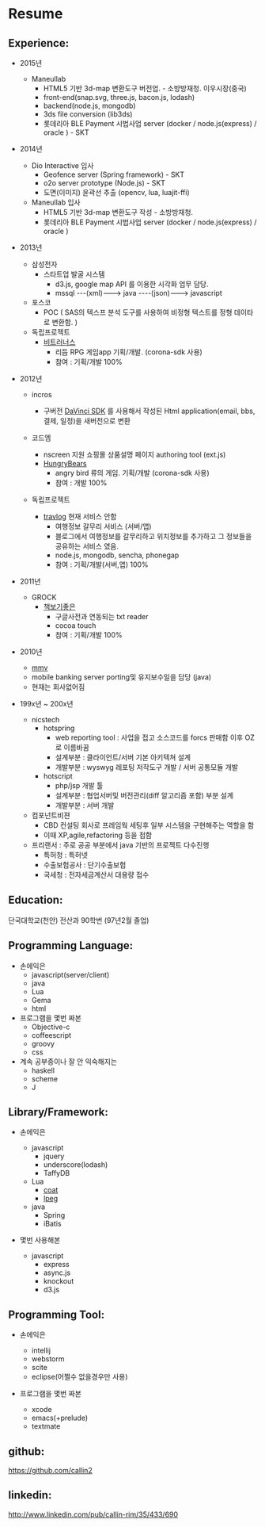 Resume
======

Experience:
-----------  
  - 2015년 
    - Maneullab 
      -  HTML5 기반 3d-map 변환도구 버전업. - 소방방재청. 이우시장(중국)  
        -   front-end(snap.svg, three.js, bacon.js, lodash)
        -   backend(node.js, mongodb)
        -   3ds file conversion (lib3ds)
      -  롯데리아 BLE Payment 시법사업 server (docker / node.js(express) / oracle ) - SKT
  - 2014년 
    - Dio Interactive  입사
      - Geofence server (Spring framework) - SKT
      - o2o server prototype (Node.js) - SKT
      - 도면(이미지) 윤곽선 추출 (opencv, lua, luajit-ffi)
    - Maneullab  입사
      -  HTML5 기반 3d-map 변환도구 작성 - 소방방재청.
      -  롯데리아 BLE Payment 시법사업 server (docker / node.js(express) / oracle )

  - 2013년 
    - 삼성전자 
      - 스타트업 발굴 시스템 
        - d3.js, google map API 를 이용한 시각화 업무 담당.
        - mssql ---(xml)---> java ----(json)---> javascript
    - 포스코   
      - POC ( SAS의 텍스프 분석 도구를 사용하여 비정형 텍스트를 정형 데이타로 변환함. )
    - 독립프로젝트
      - [비트러너스](https://www.facebook.com/BEAT.Runners) 
        - 리듬 RPG 게임app 기획/개발. (corona-sdk 사용)
        - 참여 : 기획/개발 100%
  
  - 2012년
    - incros
      - 구버전 [DaVinci SDK](https://www.facebook.com/DavinciSDK) 를 사용해서 작성된 Html application(email, bbs, 결제, 일정)을 새버전으로 변환
    - 코드엠
      - nscreen 지원 쇼핑몰 상품설명 페이지 authoring tool (ext.js)
      - [HungryBears](https://www.facebook.com/hungrybearsgame)
        - angry bird 류의 게임. 기획/개발 (corona-sdk 사용)
        - 참여 : 개발 100%
        
    - 독립프로젝트
      - [travlog](http://blog.daum.net/travlog/2) 현재 서비스 안함
        - 여행정보 갈무리 서비스 (서버/앱) 
        - 블로그에서 여행정보를 갈무리하고 위치정보를 추가하고 그 정보들을 공유하는 서비스 였음.
        - node.js, mongodb, sencha, phonegap
        - 참여 : 기획/개발(서버,앱) 100%
        
  - 2011년 
    - GROCK 
      - [책보기좋은](https://itunes.apple.com/kr/app/book-with-dictionary/id429652592?mt=8) 
        - 구글사전과 연동되는 txt reader
        - cocoa touch
        - 참여 : 기획/개발 100%
  - 2010년 
    - [mmv](http://www.mobilepaymentsworld.com/sk-telecom-and-citi-launch-jv-to-provide-mobile-financial-services/)
    - mobile banking server porting및 유지보수일을 담당 (java)
    - 현재는 회사없어짐 
        
  - 199x년 ~ 200x년 
    - nicstech
      - hotspring
        - web reporting tool : 사업을 접고 소스코드를 forcs 판매함 이후 OZ 로 이름바꿈 
        - 설계부분 : 클라이언트/서버 기본 아키텍쳐 설계 
        - 개발부분 : wyswyg 레포팅 저작도구 개발 / 서버 공통모듈 개발  
      - hotscript
        - php/jsp 개발 툴 
        - 설계부분 : 협업서버및 버전관리(diff 알고리즘 포함) 부분 설계
        - 개발부분 : 서버 개발
    - 컴포넌트비젼 
      - CBD 컨설팅 회사로 프레임웍 세팅후 일부 시스템을 구현해주는 역할을 함  
      - 이때 XP,agile,refactoring 등을 접함 
    - 프리랜서 : 주로 공공 부분에서 java 기반의 프로젝트 다수진행  
      - 특허청 : 특허넷
      - 수출보험공사 : 단기수출보험 
      - 국세청 : 전자세금계산서 대용량 접수 

Education:
----------
  단국대학교(천안) 전산과 90학번 (97년2월 졸업) 
  

Programming Language: 
---------------------
  - 손에익은 
    - javascript(server/client)
    - java
    - Lua
    - Gema
    - html
  - 프로그램을 몇번 짜본 
    - Objective-c
    - coffeescript
    - groovy
    - css
  - 계속 공부중이나 잘 안 익숙해지는 
    - haskell
    - scheme
    - J
    
Library/Framework:
-----------------
  - 손에익은
    - javascript 
      - jquery
      - underscore(lodash)
      - TaffyDB
    - Lua
      - [coat](http://lua-coat.luaforge.net/)
      - [lpeg](http://www.inf.puc-rio.br/~roberto/lpeg/)
    - java
      - Spring
      - iBatis
    
  - 몇번 사용해본 
    - javascript 
      - express
      - async.js
      - knockout
      - d3.js
      
  
Programming Tool:
-----------------
  - 손에익은 
    - intellij
    - webstorm
    - scite
    - eclipse(어쩔수 없을경우만 사용)
    
  - 프로그램을 몇번 짜본 
    - xcode
    - emacs(+prelude)
    - textmate

github:
-------
  https://github.com/callin2
  
linkedin:
---------
  http://www.linkedin.com/pub/callin-rim/35/433/690

     
  

